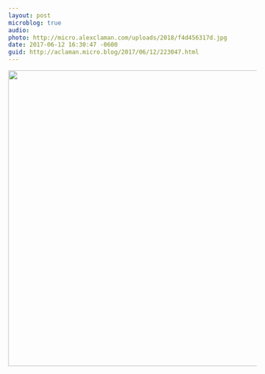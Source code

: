 ```yaml
---
layout: post
microblog: true
audio: 
photo: http://micro.alexclaman.com/uploads/2018/f4d456317d.jpg
date: 2017-06-12 16:30:47 -0600
guid: http://aclaman.micro.blog/2017/06/12/223047.html
---
```



<img src="http://micro.alexclaman.com/uploads/2018/f4d456317d.jpg" width="600" height="600" />
